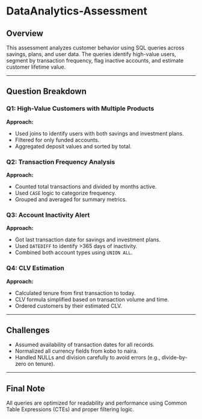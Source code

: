 # DataAnalytics-Assessment

## Overview
This assessment analyzes customer behavior using SQL queries across savings, plans, and user data. The queries identify high-value users, segment by transaction frequency, flag inactive accounts, and estimate customer lifetime value.

----

## Question Breakdown

### Q1: High-Value Customers with Multiple Products
**Approach:** 
- Used joins to identify users with both savings and investment plans.
- Filtered for only funded accounts.
- Aggregated deposit values and sorted by total.

### Q2: Transaction Frequency Analysis
**Approach:**
- Counted total transactions and divided by months active.
- Used `CASE` logic to categorize frequency.
- Grouped and averaged for summary metrics.

### Q3: Account Inactivity Alert
**Approach:**
- Got last transaction date for savings and investment plans.
- Used `DATEDIFF` to identify >365 days of inactivity.
- Combined both account types using `UNION ALL`.

### Q4: CLV Estimation
**Approach:**
- Calculated tenure from first transaction to today.
- CLV formula simplified based on transaction volume and time.
- Ordered customers by their estimated CLV.

---

## Challenges
- Assumed availability of transaction dates for all records.
- Normalized all currency fields from kobo to naira.
- Handled NULLs and division carefully to avoid errors (e.g., divide-by-zero on tenure).

---

## Final Note
All queries are optimized for readability and performance using Common Table Expressions (CTEs) and proper filtering logic.
